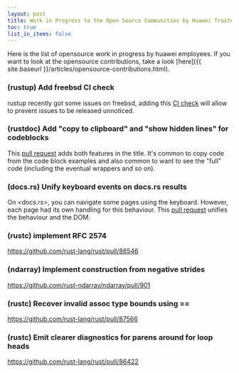 ```yaml
---
layout: post
title: Work in Progress to the Open Source Communities by Huawei Trusted Programming 
toc: true
list_in_items: false
---
```


Here is the list of opensource work in progress by huawei employees. If you want to look at the opensource contributions, take a look [here]({{ site.baseurl }}/articles/opensource-contributions.html).

### (rustup) Add freebsd CI check

rustup recently got some issues on freebsd, adding this [CI check](https://github.com/rust-lang/rustup/pull/2783) will allow to prevent issues to be released unnoticed.

### (rustdoc) Add "copy to clipboard" and "show hidden lines" for codeblocks

This [pull request](https://github.com/rust-lang/rust/pull/86892) adds both features in the title. It's common to copy code from the code block examples and also common to want to see the "full" code (including the eventual wrappers and so on).

### (docs.rs) Unify keyboard events on docs.rs results

On <docs.rs>, you can navigate some pages using the keyboard. However, each page had its own handling for this behaviour. This [pull request](https://github.com/rust-lang/docs.rs/pull/1452) unifies the behaviour and the DOM.

### (rustc) implement RFC 2574

https://github.com/rust-lang/rust/pull/86546

### (ndarray) Implement construction from negative strides

<https://github.com/rust-ndarray/ndarray/pull/901>

### (rustc) Recover invalid assoc type bounds using ==

<https://github.com/rust-lang/rust/pull/87566>

### (rustc) Emit clearer diagnostics for parens around for loop heads

<https://github.com/rust-lang/rust/pull/86422>
